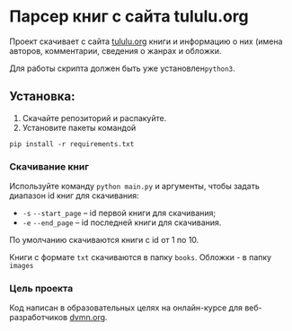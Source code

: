 # Парсер книг с сайта tululu.org

Проект скачивает с сайта [tululu.org](http://tululu.org/) книги и информацию о них (имена авторов, комментарии, 
сведения о жанрах и обложки.

Для работы скрипта должен быть уже установлен`python3`. 

## Установка:

1. Скачайте репозиторий и распакуйте.
2. Установите пакеты командой 

  ```
  pip install -r requirements.txt
  ``` 

### Скачивание книг 

Используйте команду `python main.py` и аргументы, чтобы задать диапазон id книг для скачивания:

- `-s` `--start_page` – id первой книги для скачивания;
- `-e` `--end_page` – id последней книги для скачивания.

По умолчанию скачиваются книги с id от 1 по 10.

Книги с формате `txt` скачиваются в папку `books`. Обложки - в папку `images`

### Цель проекта

Код написан в образовательных целях на онлайн-курсе для веб-разработчиков [dvmn.org](https://dvmn.org/).